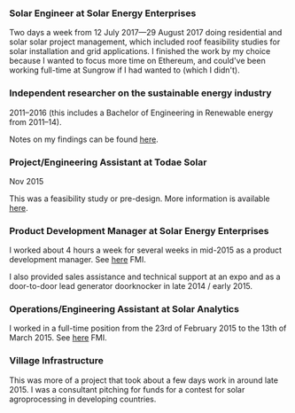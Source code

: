 ### Solar Engineer at Solar Energy Enterprises

Two days a week from 12 July 2017—29 August 2017 doing residential and solar solar project management, which included roof feasibility studies for solar installation and grid applications. I finished the work by my choice because I wanted to focus more time on Ethereum, and could've been working full-time at Sungrow if I had wanted to (which I didn't).

### Independent researcher on the sustainable energy industry

2011–2016 (this includes a Bachelor of Engineering in Renewable energy from 2011–14).

Notes on my findings can be found <a href="https://sustergy.co/sustainable-energy-innovation/" target="_blank" rel="noopener noreferrer">here</a>.

### Project/Engineering Assistant at Todae Solar

Nov 2015

This was a feasibility study or pre-design. More information is available [here](project-assistant-todate-solar.md).

### Product Development Manager at Solar Energy Enterprises

I worked about 4 hours a week for several weeks in mid-2015 as a product development manager. See [here](product-development-manager-SEE.md) FMI.

I also provided sales assistance and technical support at an expo and as a door-to-door lead generator doorknocker in late 2014 / early 2015.

### Operations/Engineering Assistant at Solar Analytics

I worked in a full-time position from the 23rd of February 2015 to the 13th of March 2015. See [here](operations-assistant-solar-analytics) FMI.

### Village Infrastructure

This was more of a project that took about a few days work in around late 2015. I was a consultant pitching for funds for a contest for solar agroprocessing in developing countries. 
